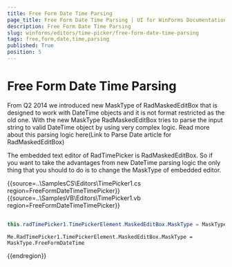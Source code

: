 ```yaml
---
title: Free Form Date Time Parsing
page_title: Free Form Date Time Parsing | UI for WinForms Documentation
description: Free Form Date Time Parsing
slug: winforms/editors/time-picker/free-form-date-time-parsing
tags: free,form,date,time,parsing
published: True
position: 5
---
```


# Free Form Date Time Parsing
 

From Q2 2014 we introduced new MaskType of RadMaskedEditBox that is designed to work with DateTime objects and it is not format restricted as the old one. With the new MaskType RadMaskedEditBox tries to parse the input string to valid DateTime object by using very complex logic.  Read more about this parsing logic here(Link to Parse Date article for RadMaskedEditBox)
      

The embedded text editor of RadTimePicker is RadMaskedEditBox. So if you want to take the advantages from new DateTime parsing logic the only thing that you should to do is to change the MaskType of embedded editor.
       
{{source=..\SamplesCS\Editors\TimePicker1.cs region=FreeFormDateTimeTimePicker}} 
{{source=..\SamplesVB\Editors\TimePicker1.vb region=FreeFormDateTimeTimePicker}} 

````C#
            
this.radTimePicker1.TimePickerElement.MaskedEditBox.MaskType = MaskType.FreeFormDateTime;

````
````VB.NET
Me.RadTimePicker1.TimePickerElement.MaskedEditBox.MaskType = MaskType.FreeFormDateTime

````

{{endregion}} 
 

## 
